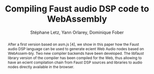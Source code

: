 --- 
  title: "Compiling Faust audio DSP code to WebAssembly" 
  abstract: "After a first version based on asm.js [4], we show in this paper how the Faust audio DSP language can be used to generate ecient Web Audio nodes based on WebAssem-bly. Two new compiler backends have been developed. The libfaust library version of the compiler has been compiled for the Web, thus allowing to have an ecient compilation chain from Faust DSP sources and libraries to audio nodes directly available in the browser." 
  address: "London" 
  author: "Stéphane Letz, Yann Orlarey, Dominique Fober" 
  booktitle: "Proceedings of the International Web Audio Conference" 
  editor: "Florian Thalmann, Sebastian Ewert" 
  month: "Proceedings of the International Web Audio Conference"
  pages: "" 
  publisher: "Queen Mary University of London" 
  series: "WAC '17"
  type: "Poster"  
  year: "2017" 
  id: "2017_EA_60" 
  tags: year2017
  media: none 
  pdflink: /_data/papers/pdf/2017/2017_60.pdf
  ISSN: 2663-5844
---
